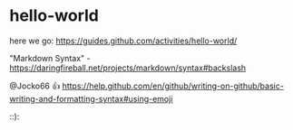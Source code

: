 # hello-world
here we go: https://guides.github.com/activities/hello-world/ 

"Markdown Syntax" - https://daringfireball.net/projects/markdown/syntax#backslash

@Jocko66 :+1:
https://help.github.com/en/github/writing-on-github/basic-writing-and-formatting-syntax#using-emoji 

::):
